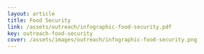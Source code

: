 ```yaml
---
layout: article
title: Food Security
link: /assets/outreach/infographic-food-security.pdf
key: outreach-food-security
cover: /assets/images/outreach/infographic-food-security.png
---
```

